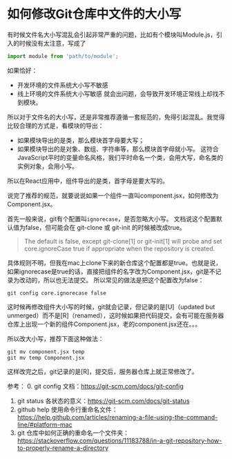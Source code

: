 # 如何修改Git仓库中文件的大小写

有时候文件名大小写混乱会引起非常严重的问题，比如有个模块叫Module.js，引入的时候没有太注意，写成了
```js
import module from 'path/to/module';
```

如果恰好：
- 开发环境的文件系统大小写不敏感
- 线上环境的文件系统大小写敏感
就会出问题，会导致开发环境正常线上却找不到模块。

所以对于文件名的大小写，还是非常推荐遵循一套规范的，免得引起混乱。我觉得比较合理的方式是，看模块的导出：
- 如果模块导出的是类，那么模块首字母要大写；
- 如果模块导出的是对象、数组、字符串等，那么模块首字母就小写。
这符合JavaScript平时的变量命名风格，我们平时命名一个类，会用大写，命名类的实例对象，会用小写。

所以在React应用中，组件导出的是类，首字母是要大写的。

说完了推荐的规范，就要说说如果一个组件一直叫component.jsx，如何修改为Component.jsx。

首先一般来说，git有个配置叫`ignorecase`，是否忽略大小写。
文档说这个配置默认值为false，但可能会在 git-clone 或 git-init 的时候被改成true。
> The default is false, except git-clone[1] or git-init[1] will probe and set core.ignoreCase true if appropriate when the repository is created.

具体规则不明，但我在mac上clone下来的新仓库这个配置都是true。也就是说，如果ignorecase是true的话，直接把组件的名字改为Component.jsx，git是不记录为改动的，所以也无法提交。
所以常见的做法是把这个配置改为false：
```
git config core.ignorecase false
```
这时候再修改组件大小写的时候，git就会记录，但记录的是[U]（updated but unmerged）而不是[R]（renamed），这时候如果把代码提交，会有可能在服务器仓库上出现一个新的组件Component.jsx，老的component.jsx还在。。。

所以改大小写，推荐下面这种做法：
```
git mv component.jsx temp
git mv temp Component.jsx
```
这样改完之后，git记录的是[R]，提交后，服务器仓库上就正常修改了。

参考：
0. git config 文档：https://git-scm.com/docs/git-config
1. git status 各状态的意义：https://git-scm.com/docs/git-status
2. github help 使用命令行重命名文件：https://help.github.com/articles/renaming-a-file-using-the-command-line/#platform-mac
3. git 仓库中如何正确的重命名一个文件夹：https://stackoverflow.com/questions/11183788/in-a-git-repository-how-to-properly-rename-a-directory